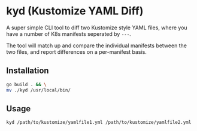 # kyd (Kustomize YAML Diff)
A super simple CLI tool to diff two Kustomize style YAML files, where you have a number of K8s manifests seperated by `---`.

The tool will match up and compare the individual manifests between the two files, and report differences on a per-manifest basis.

## Installation

```bash
go build . && \
mv ./kyd /usr/local/bin/
```

## Usage

```bash
kyd /path/to/kustomize/yamlfile1.yml /path/to/kustomize/yamlfile2.yml
```